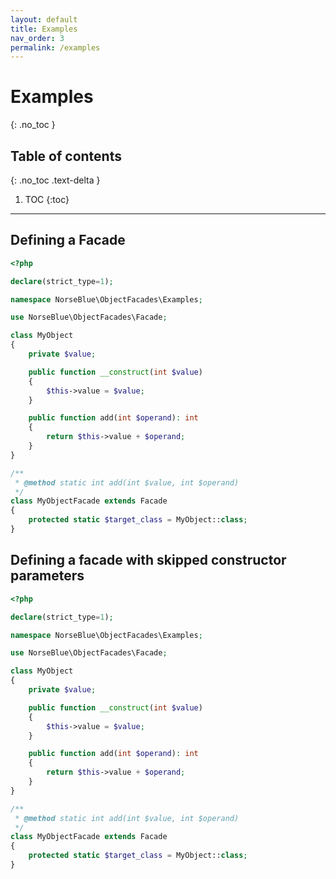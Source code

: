 ```yaml
---
layout: default
title: Examples
nav_order: 3
permalink: /examples
---
```


# Examples
{: .no_toc }

## Table of contents
{: .no_toc .text-delta }

1. TOC
{:toc}

---

## Defining a Facade

```php
<?php

declare(strict_type=1);

namespace NorseBlue\ObjectFacades\Examples;

use NorseBlue\ObjectFacades\Facade;

class MyObject
{
    private $value;

    public function __construct(int $value)
    {
        $this->value = $value;
    }

    public function add(int $operand): int
    {
        return $this->value + $operand;
    }
}

/**
 * @method static int add(int $value, int $operand)
 */
class MyObjectFacade extends Facade
{
    protected static $target_class = MyObject::class;
}
```

## Defining a facade with skipped constructor parameters

```php
<?php

declare(strict_type=1);

namespace NorseBlue\ObjectFacades\Examples;

use NorseBlue\ObjectFacades\Facade;

class MyObject
{
    private $value;

    public function __construct(int $value)
    {
        $this->value = $value;
    }

    public function add(int $operand): int
    {
        return $this->value + $operand;
    }
}

/**
 * @method static int add(int $value, int $operand)
 */
class MyObjectFacade extends Facade
{
    protected static $target_class = MyObject::class;
}
```
